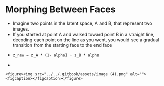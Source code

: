 # Morphing Between Faces

* Imagine two points in the latent space, A and B, that represent two images.&#x20;
* If you started at point A and walked toward point B in a straight line, decoding each point on the line as you went, you would see a gradual transition from the starting face to the end face
* ```
  z_new = z_A * (1- alpha) + z_B * alpha
  ```
*

    <figure><img src="../../.gitbook/assets/image (4).png" alt=""><figcaption></figcaption></figure>
